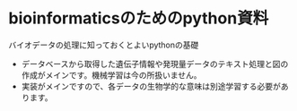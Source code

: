 # bioinformaticsのためのpython資料

バイオデータの処理に知っておくとよいpythonの基礎

- データベースから取得した遺伝子情報や発現量データのテキスト処理と図の作成がメインです。機械学習は今の所扱いません。
- 実装がメインですので、各データの生物学的な意味は別途学習する必要があります。
